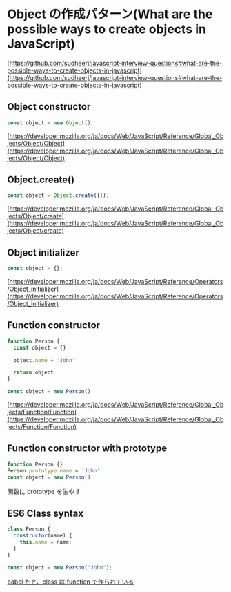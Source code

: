 # Object の作成パターン(What are the possible ways to create objects in JavaScript)

[https://github.com/sudheerj/javascript-interview-questions#what-are-the-possible-ways-to-create-objects-in-javascript](https://github.com/sudheerj/javascript-interview-questions#what-are-the-possible-ways-to-create-objects-in-javascript)

## Object constructor

```js
const object = new Object();
```

[https://developer.mozilla.org/ja/docs/Web/JavaScript/Reference/Global_Objects/Object/Object](https://developer.mozilla.org/ja/docs/Web/JavaScript/Reference/Global_Objects/Object/Object)

## Object.create()

```js
const object = Object.create({});
```

[https://developer.mozilla.org/ja/docs/Web/JavaScript/Reference/Global_Objects/Object/create](https://developer.mozilla.org/ja/docs/Web/JavaScript/Reference/Global_Objects/Object/create)

## Object initializer

```js
const object = {};
```

[https://developer.mozilla.org/ja/docs/Web/JavaScript/Reference/Operators/Object_initializer](https://developer.mozilla.org/ja/docs/Web/JavaScript/Reference/Operators/Object_initializer)

## Function constructor

```js
function Person {
  const object = {}

  object.name = 'John'

  return object
}

const object = new Person()
```

[https://developer.mozilla.org/ja/docs/Web/JavaScript/Reference/Global_Objects/Function/Function](https://developer.mozilla.org/ja/docs/Web/JavaScript/Reference/Global_Objects/Function/Function)

## Function constructor with prototype

```js
function Person {}
Person.prototype.name = 'John'
const object = new Person()
```

関数に prototype を生やす

## ES6 Class syntax

```js
class Person {
  constructor(name) {
    this.name = name;
  }
}

const object = new Person("John");
```

[babel だと、class は function で作られている](https://babeljs.io/repl/#?browsers=defaults%2C%20ie%2011%2C%20not%20ie_mob%2011&build=&builtIns=false&corejs=3.6&spec=false&loose=false&code_lz=MYGwhgzhAEAKCmAnCB7AdtA3gKGtY6EALogK7BEqIAUaYAtvAJRa555EAWAlhAHR1G0ALzRB8ANxsAvtlnYAbmETQUAIwBW8CiLHwA7nCSo01AEQBlUgBNO8JGaZTsBNKhDw-IFAHNq6rQonbCA&debug=false&forceAllTransforms=false&shippedProposals=false&circleciRepo=&evaluate=false&fileSize=false&timeTravel=false&sourceType=module&lineWrap=true&presets=env%2Creact%2Cstage-2&prettier=false&targets=&version=7.14.3&externalPlugins=)

<Code name="funny-mclean-dbbs7" />
